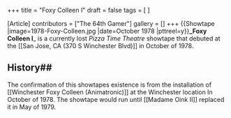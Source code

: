 +++
title = "Foxy Colleen I"
draft = false
tags = [ ]

[Article]
contributors = ["The 64th Gamer"]
gallery = []
+++
{{Showtape
|image=1978-Foxy-Colleen.jpg
|date=October 1978
|pttreel=y}}**_Foxy Colleen I**_ is a currently lost _Pizza Time Theatre_ showtape that debuted at the [[San Jose, CA (370 S Winchester Blvd)]] in October of 1978.
## History## 
The confirmation of this showtapes existence is from the installation of [[Winchester Foxy Colleen (Animatronic)]] at the Winchester location In October of 1978. The showtape would run until [[Madame Oink II]] replaced it in May of 1979.